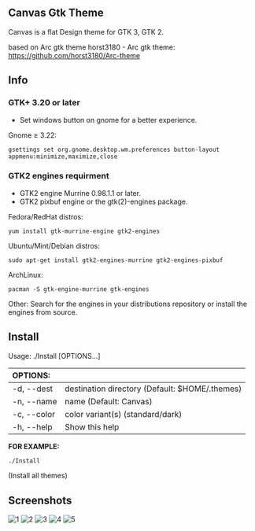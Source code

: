 ## Canvas Gtk Theme

Canvas is a flat Design theme for GTK 3, GTK 2.

based on Arc gtk theme
horst3180 - Arc gtk theme: https://github.com/horst3180/Arc-theme

## Info

### GTK+ 3.20 or later
- Set windows button on gnome for a better experience.

Gnome ≥ 3.22:

    gsettings set org.gnome.desktop.wm.preferences button-layout appmenu:minimize,maximize,close


### GTK2 engines requirment
- GTK2 engine Murrine 0.98.1.1 or later.
- GTK2 pixbuf engine or the gtk(2)-engines package.

Fedora/RedHat distros:

    yum install gtk-murrine-engine gtk2-engines

Ubuntu/Mint/Debian distros:

    sudo apt-get install gtk2-engines-murrine gtk2-engines-pixbuf

ArchLinux:

    pacman -S gtk-engine-murrine gtk-engines

Other:
Search for the engines in your distributions repository or install the engines from source.

## Install

Usage:  ./Install  [OPTIONS...]

|  OPTIONS:    | |
|:-------------|:-------------|
| -d, --dest   | destination directory (Default: $HOME/.themes) |
| -n, --name   | name (Default: Canvas) |
| -c, --color  | color variant(s) (standard/dark) |
| -h, --help   | Show this help |

**FOR EXAMPLE:**
```sh
./Install
```
(Install all themes)

## Screenshots
![1](https://github.com/vinceliuice/Canvas-theme/blob/images/screenshots/screenshot01.jpeg?raw=true)
![2](https://github.com/vinceliuice/Canvas-theme/blob/images/screenshots/screenshot02.jpeg?raw=true)
![3](https://github.com/vinceliuice/Canvas-theme/blob/images/screenshots/screenshot03.jpeg?raw=true)
![4](https://github.com/vinceliuice/Canvas-theme/blob/images/screenshots/screenshot04.jpeg?raw=true)
![5](https://github.com/vinceliuice/Canvas-theme/blob/images/screenshots/screenshot05.jpeg?raw=true)
